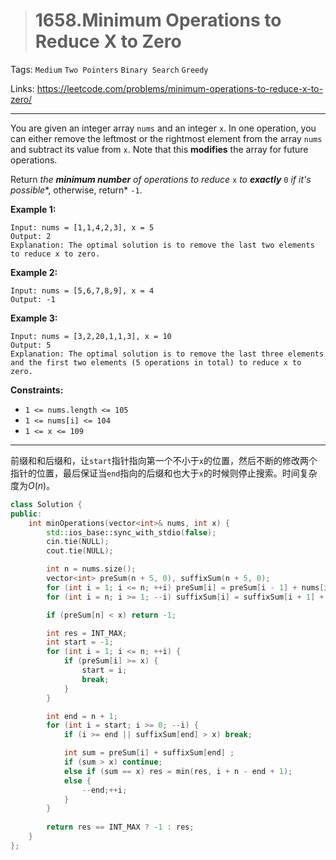 > # 1658.Minimum Operations to Reduce X to Zero

Tags: `Medium` `Two Pointers` `Binary Search` `Greedy`

Links: https://leetcode.com/problems/minimum-operations-to-reduce-x-to-zero/

------

You are given an integer array `nums` and an integer `x`. In one operation, you can either remove the leftmost or the rightmost element from the array `nums` and subtract its value from `x`. Note that this **modifies** the array for future operations.

Return *the **minimum number** of operations to reduce* `x` *to **exactly*** `0` *if it's possible**, otherwise, return* `-1`.

**Example 1:**

```
Input: nums = [1,1,4,2,3], x = 5
Output: 2
Explanation: The optimal solution is to remove the last two elements to reduce x to zero.
```

**Example 2:**

```
Input: nums = [5,6,7,8,9], x = 4
Output: -1
```

**Example 3:**

```
Input: nums = [3,2,20,1,1,3], x = 10
Output: 5
Explanation: The optimal solution is to remove the last three elements and the first two elements (5 operations in total) to reduce x to zero.
```

**Constraints:**

- `1 <= nums.length <= 105`
- `1 <= nums[i] <= 104`
- `1 <= x <= 109`

-------

前缀和和后缀和，让`start`指针指向第一个不小于`x`的位置，然后不断的修改两个指针的位置，最后保证当`end`指向的后缀和也大于`x`的时候则停止搜索。时间复杂度为$O(n)$。

```c++
class Solution {
public:
    int minOperations(vector<int>& nums, int x) {
    	std::ios_base::sync_with_stdio(false);
    	cin.tie(NULL);
    	cout.tie(NULL);

    	int n = nums.size();
    	vector<int> preSum(n + 5, 0), suffixSum(n + 5, 0);
    	for (int i = 1; i <= n; ++i) preSum[i] = preSum[i - 1] + nums[i - 1];
    	for (int i = n; i >= 1; --i) suffixSum[i] = suffixSum[i + 1] + nums[i - 1];

    	if (preSum[n] < x) return -1;

    	int res = INT_MAX;
    	int start = -1;
    	for (int i = 1; i <= n; ++i) {
    		if (preSum[i] >= x) {
				start = i;
				break; 		
    		}
    	}

    	int end = n + 1;
		for (int i = start; i >= 0; --i) {
			if (i >= end || suffixSum[end] > x) break;

			int sum = preSum[i] + suffixSum[end] ;
			if (sum > x) continue;
			else if (sum == x) res = min(res, i + n - end + 1);
			else {
				--end;++i;
			}
		}
    	
		return res == INT_MAX ? -1 : res;
    }
};
```

